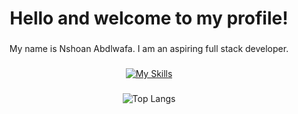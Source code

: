 <h1 align="center">Hello and welcome to my profile!</h1>

###

<p align="center">My name is Nshoan Abdlwafa. I am an aspiring full stack developer.</p>

###

<div align="center">
  
  [![My Skills](https://skillicons.dev/icons?i=cs,dotnet,js,react,html,css,postgres,git&perline=4)](https://skillicons.dev)
  
</div>

###

<div align="center">
  
  ![Top Langs](https://github-readme-stats.vercel.app/api/top-langs/?username=chasacademy-nshoan-abdlwafa&layout=compact&theme=transparent)
  
</div>
